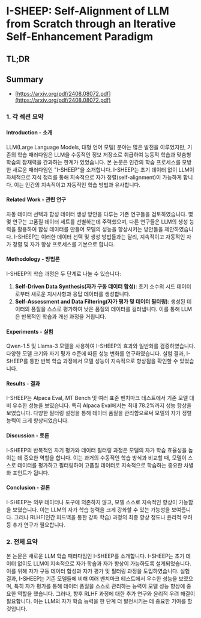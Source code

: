 # I-SHEEP: Self-Alignment of LLM from Scratch through an Iterative Self-Enhancement Paradigm
## TL;DR
## Summary
- [https://arxiv.org/pdf/2408.08072.pdf](https://arxiv.org/pdf/2408.08072.pdf)

### 1. 각 섹션 요약

#### Introduction - 소개
LLM(Large Language Models, 대형 언어 모델) 분야는 많은 발전을 이루었지만, 기존의 학습 패러다임은 LLM을 수동적인 정보 저장소로 취급하여 능동적 학습과 맞춤형 학습의 잠재력을 간과하는 한계가 있었습니다. 본 논문은 인간의 학습 프로세스를 모방한 새로운 패러다임인 "I-SHEEP"을 소개합니다. I-SHEEP는 초기 데이터 없이 LLM이 자체적으로 지식 정리를 통해 지속적으로 자가 정렬(self-alignment)이 가능하게 합니다. 이는 인간의 지속적이고 자동적인 학습 방법과 유사합니다.

#### Related Work - 관련 연구
자동 데이터 선택과 합성 데이터 생성 방안을 다루는 기존 연구들을 검토하였습니다. 몇몇 연구는 고품질 데이터 세트를 선별하는데 주력했으며, 다른 연구들은 LLM의 생성 능력을 활용하여 합성 데이터를 만들어 모델의 성능을 향상시키는 방안들을 제안하였습니다. I-SHEEP는 이러한 데이터 선택 및 생성 방법들과는 달리, 지속적이고 자동적인 자가 정렬 및 자가 향상 프로세스를 기본으로 합니다.

#### Methodology - 방법론
I-SHEEP의 학습 과정은 두 단계로 나눌 수 있습니다:
1. **Self-Driven Data Synthesis(자가 구동 데이터 합성)**: 초기 소수의 시드 데이터로부터 새로운 지시사항과 응답 데이터를 생성합니다.
2. **Self-Assessment and Data Filtering(자가 평가 및 데이터 필터링)**: 생성된 데이터의 품질을 스스로 평가하여 낮은 품질의 데이터를 걸러냅니다.
이를 통해 LLM은 반복적인 학습과 개선 과정을 거칩니다.

#### Experiments - 실험
Qwen-1.5 및 Llama-3 모델을 사용하여 I-SHEEP의 효과와 일반화를 검증하였습니다. 다양한 모델 크기와 자기 평가 수준에 따른 성능 변화를 연구하였습니다. 실험 결과, I-SHEEP를 통한 반복 학습 과정에서 모델 성능이 지속적으로 향상됨을 확인할 수 있었습니다.

#### Results - 결과
I-SHEEP는 Alpaca Eval, MT Bench 및 여러 표준 벤치마크 테스트에서 기존 모델 대비 우수한 성능을 보였습니다. 특히 Alpaca Eval에서는 최대 78.2%까지 성능 향상을 보였습니다. 다양한 필터링 설정을 통해 데이터 품질을 관리함으로써 모델의 자가 정렬 능력이 크게 향상되었습니다.

#### Discussion - 토론
I-SHEEP의 반복적인 자기 평가와 데이터 필터링 과정은 모델의 자가 학습 효율성을 높이는 데 중요한 역할을 합니다. 이는 과거의 수동적인 학습 방식과 비교할 때, 모델이 스스로 데이터를 평가하고 필터링하여 고품질 데이터로 지속적으로 학습하는 중요한 차별화 포인트가 됩니다.

#### Conclusion - 결론
I-SHEEP는 외부 데이터나 도구에 의존하지 않고, 모델 스스로 지속적인 향상이 가능함을 보였습니다. 이는 LLM의 자가 학습 능력을 크게 강화할 수 있는 가능성을 보여줍니다. 그러나 RLHF(인간 피드백을 통한 강화 학습) 과정의 최종 향상 정도나 윤리적 우려 등 추가 연구가 필요합니다.

### 2. 전체 요약

본 논문은 새로운 LLM 학습 패러다임인 I-SHEEP를 소개합니다. I-SHEEP는 초기 데이터 없이도 LLM이 지속적으로 자가 학습과 자가 향상이 가능하도록 설계되었습니다. 이를 위해 자가 구동 데이터 합성과 자가 평가 및 필터링 과정을 도입하였습니다. 실험 결과, I-SHEEP는 기존 모델들에 비해 여러 벤치마크 테스트에서 우수한 성능을 보였으며, 특히 자가 평가를 통해 데이터 품질을 스스로 관리하는 능력이 모델 성능 향상에 중요한 역할을 했습니다. 그러나, 향후 RLHF 과정에 대한 추가 연구와 윤리적 우려 해결이 필요합니다. 이는 LLM의 자가 학습 능력을 한 단계 더 발전시키는 데 중요한 기여를 할 것입니다.